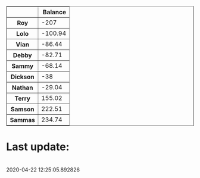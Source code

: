 <table border="1" class="dataframe">
  <thead>
    <tr style="text-align: right;">
      <th></th>
      <th>Balance</th>
    </tr>
  </thead>
  <tbody>
    <tr>
      <th>Roy</th>
      <td>-207</td>
    </tr>
    <tr>
      <th>Lolo</th>
      <td>-100.94</td>
    </tr>
    <tr>
      <th>Vian</th>
      <td>-86.44</td>
    </tr>
    <tr>
      <th>Debby</th>
      <td>-82.71</td>
    </tr>
    <tr>
      <th>Sammy</th>
      <td>-68.14</td>
    </tr>
    <tr>
      <th>Dickson</th>
      <td>-38</td>
    </tr>
    <tr>
      <th>Nathan</th>
      <td>-29.04</td>
    </tr>
    <tr>
      <th>Terry</th>
      <td>155.02</td>
    </tr>
    <tr>
      <th>Samson</th>
      <td>222.51</td>
    </tr>
    <tr>
      <th>Sammas</th>
      <td>234.74</td>
    </tr>
  </tbody>
</table><H1>Last update:</h1><br>2020-04-22 12:25:05.892826